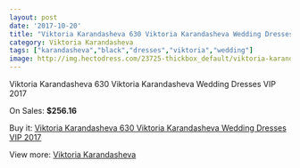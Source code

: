 ```yaml
---
layout: post
date: '2017-10-20'
title: "Viktoria Karandasheva 630 Viktoria Karandasheva Wedding Dresses VIP 2017"
category: Viktoria Karandasheva
tags: ["karandasheva","black","dresses","viktoria","wedding"]
image: http://img.hectodress.com/23725-thickbox_default/viktoria-karandasheva-630-viktoria-karandasheva-wedding-dresses-vip-2013.jpg
---
```

Viktoria Karandasheva 630 Viktoria Karandasheva Wedding Dresses VIP 2017

On Sales: **$256.16**
<a href="https://www.hectodress.com/viktoria-karandasheva/10971-viktoria-karandasheva-630-viktoria-karandasheva-wedding-dresses-vip-2013.html"><amp-img layout="responsive" width="600" height="600" src="//img.hectodress.com/23725-thickbox_default/viktoria-karandasheva-630-viktoria-karandasheva-wedding-dresses-vip-2013.jpg" alt="Viktoria Karandasheva 630 Viktoria Karandasheva Wedding Dresses VIP 2017 0" /></a>
<a href="https://www.hectodress.com/viktoria-karandasheva/10971-viktoria-karandasheva-630-viktoria-karandasheva-wedding-dresses-vip-2013.html"><amp-img layout="responsive" width="600" height="600" src="//img.hectodress.com/23726-thickbox_default/viktoria-karandasheva-630-viktoria-karandasheva-wedding-dresses-vip-2013.jpg" alt="Viktoria Karandasheva 630 Viktoria Karandasheva Wedding Dresses VIP 2017 1" /></a>

Buy it: [Viktoria Karandasheva 630 Viktoria Karandasheva Wedding Dresses VIP 2017](https://www.hectodress.com/viktoria-karandasheva/10971-viktoria-karandasheva-630-viktoria-karandasheva-wedding-dresses-vip-2013.html "Viktoria Karandasheva 630 Viktoria Karandasheva Wedding Dresses VIP 2017")

View more: [Viktoria Karandasheva](https://www.hectodress.com/174-viktoria-karandasheva "Viktoria Karandasheva")